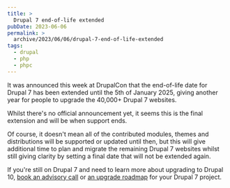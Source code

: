 ```yaml
---
title: >
  Drupal 7 end-of-life extended
pubDate: 2023-06-06
permalink: >
  archive/2023/06/06/drupal-7-end-of-life-extended
tags:
  - drupal
  - php
  - phpc
---
```


It was announced this week at DrupalCon that the end-of-life date for Drupal 7 has been extended until the 5th of January 2025, giving another year for people to upgrade the 40,000+ Drupal 7 websites.

Whilst there's no official announcement yet, it seems this is the final extension and will be when support ends.

Of course, it doesn't mean all of the contributed modules, themes and distributions will be supported or updated until then, but this will give additional time to plan and migrate the remaining Drupal 7 websites whilst still giving clarity by setting a final date that will not be extended again.

If you're still on Drupal 7 and need to learn more about upgrading to Drupal 10, [book an advisory call](https://oliverdavies.dev/call) or [an upgrade roadmap](https://oliverdavies.dev/d7) for your Drupal 7 project.
